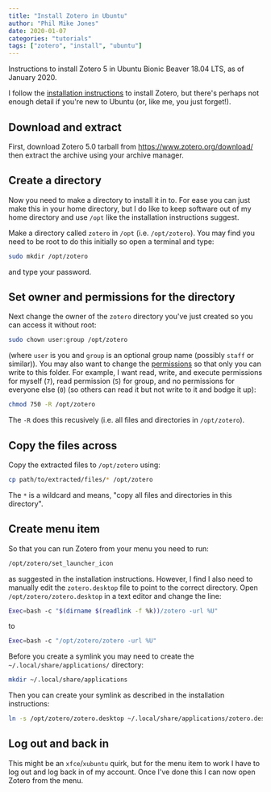 ```yaml
---
title: "Install Zotero in Ubuntu"
author: "Phil Mike Jones"
date: 2020-01-07
categories: "tutorials"
tags: ["zotero", "install", "ubuntu"]
---
```


Instructions to install Zotero 5 in Ubuntu Bionic Beaver 18.04 LTS, as of January 2020.

<!--more-->

I follow the [installation instructions](https://www.zotero.org/support/installation) to install Zotero, but there's perhaps not enough detail if you're new to Ubuntu (or, like me, you just forget!).

## Download and extract

First, download Zotero 5.0 tarball from https://www.zotero.org/download/ then extract the archive using your archive manager.

## Create a directory

Now you need to make a directory to install it in to.
For ease you can just make this in your home directory, but I do like to keep software out of my home directory and use `/opt` like the installation instructions suggest.

Make a directory called `zotero` in `/opt` (i.e. `/opt/zotero`).
You may find you need to be root to do this initially so open a terminal and type:

```bash
sudo mkdir /opt/zotero
```

and type your password.

## Set owner and permissions for the directory

Next change the owner of the `zotero` directory you've just created so you can access it without root:

```bash
sudo chown user:group /opt/zotero
```

(where `user` is you and `group` is an optional group name (possibly `staff` or similar)).
You may also want to change the [permissions](http://linuxcommand.org/lc3_lts0090.php) so that only you can write to this folder.
For example, I want read, write, and execute permissions for myself (`7`), read permission (`5`) for group, and no permissions for everyone else (`0`) (so others can read it but not write to it and bodge it up):

```bash
chmod 750 -R /opt/zotero
```

The `-R` does this recusively (i.e. all files and directories in `/opt/zotero`).

## Copy the files across

Copy the extracted files to `/opt/zotero` using:

```bash
cp path/to/extracted/files/* /opt/zotero
```

The `*` is a wildcard and means, "copy all files and directories in this directory".

## Create menu item

So that you can run Zotero from your menu you need to run:

```bash
/opt/zotero/set_launcher_icon
```

as suggested in the installation instructions.
However, I find I also need to manually edit the `zotero.desktop` file to point to the correct directory.
Open `/opt/zotero/zotero.desktop` in a text editor and change the line:

```bash
Exec=bash -c "$(dirname $(readlink -f %k))/zotero -url %U"
```

to

```bash
Exec=bash -c "/opt/zotero/zotero -url %U"
```

Before you create a symlink you may need to create the `~/.local/share/applications/` directory:

```bash
mkdir ~/.local/share/applications
```

Then you can create your symlink as described in the installation instructions:

```bash
ln -s /opt/zotero/zotero.desktop ~/.local/share/applications/zotero.desktop
```

## Log out and back in

This might be an `xfce`/`xubuntu` quirk, but for the menu item to work I have to log out and log back in of my account.
Once I've done this I can now open Zotero from the menu.
